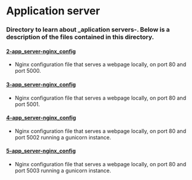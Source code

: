 # Application server
### Directory to learn about _aplication servers-. Below is a description of the files contained in this directory.

#### [2-app_server-nginx_config](./2-app_server-nginx_config)
* Nginx configuration file that serves a webpage locally, on port 80 and port 5000.

#### [3-app_server-nginx_config](./3-app_server-nginx_config)
* Nginx configuration file that serves a webpage locally, on port 80 and port 5001.

#### [4-app_server-nginx_config](./4-app_server-nginx_config)
* Nginx configuration file that serves a webpage locally, on port 80 and port 5002 running a gunicorn instance.

#### [5-app_server-nginx_config](./5-app_server-nginx_config)
* Nginx configuration file that serves a webpage locally, on port 80 and port 5003 running a gunicorn instance.
